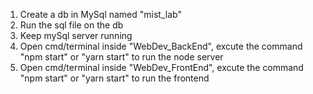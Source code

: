 1. Create a db in MySql named "mist_lab"
2. Run the sql file on the db
3. Keep mySql server running
4. Open cmd/terminal inside "WebDev_BackEnd", excute the command "npm start" or "yarn start" to run the node server
5. Open cmd/terminal inside "WebDev_FrontEnd", excute the command "npm start" or "yarn start" to run the frontend